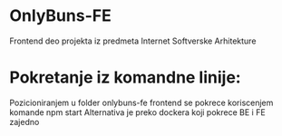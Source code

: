# OnlyBuns-FE
Frontend deo projekta iz predmeta Internet Softverske Arhitekture 

# Pokretanje iz komandne linije:
Pozicioniranjem u folder onlybuns-fe frontend se pokrece koriscenjem komande npm start
Alternativa je preko dockera koji pokrece BE i FE zajedno 
